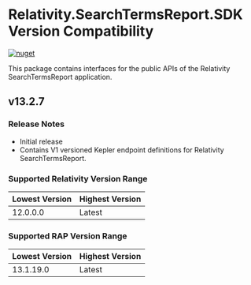 # Relativity.SearchTermsReport.SDK Version Compatibility

[![nuget](https://img.shields.io/nuget/v/Relativity.SearchTermsReport.SDK.svg)](https://www.nuget.org/packages/Relativity.SearchTermsReport.SDK/)

This package contains interfaces for the public APIs of the Relativity SearchTermsReport application.

## v13.2.7

### Release Notes
* Initial release
* Contains V1 versioned Kepler endpoint definitions for Relativity SearchTermsReport.

### Supported Relativity Version Range

Lowest Version | Highest Version
--- | ---
12.0.0.0 | Latest

### Supported RAP Version Range

Lowest Version | Highest Version
--- | ---
13.1.19.0 | Latest
